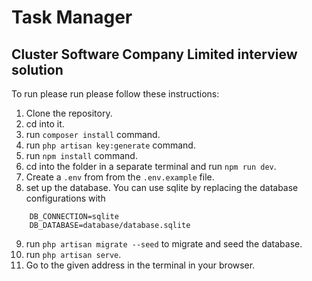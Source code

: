 # Task Manager

## Cluster Software Company Limited interview solution

To run please run please follow these instructions:

1. Clone the repository.
2. cd into it.
3. run `composer install` command.
4. run `php artisan key:generate` command.
5. run `npm install` command.
6. cd into the folder in a separate terminal and run `npm run dev`.
7. Create a `.env` from from the `.env.example` file.
8. set up the database. You can use sqlite by replacing the database configurations with

```
    DB_CONNECTION=sqlite
    DB_DATABASE=database/database.sqlite
```

9. run `php artisan migrate --seed` to migrate and seed the database.
10. run `php artisan serve`.
11. Go to the given address in the terminal in your browser.
